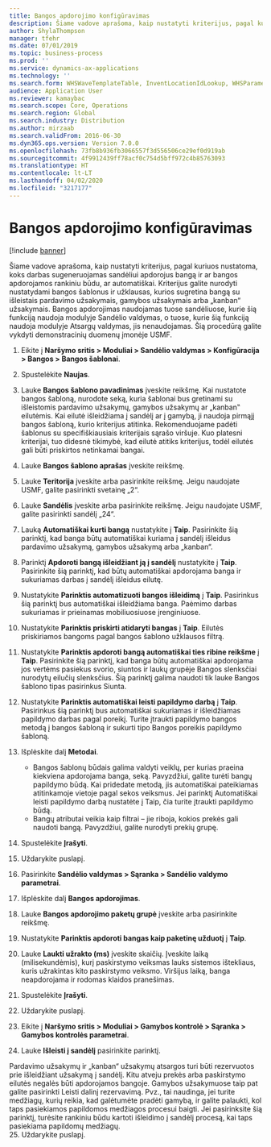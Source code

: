 ```yaml
---
title: Bangos apdorojimo konfigūravimas
description: Šiame vadove aprašoma, kaip nustatyti kriterijus, pagal kuriuos nustatoma, koks darbas sugeneruojamas sandėliui apdorojus bangą ir ar bangos apdorojamos rankiniu būdu, ar automatiškai.
author: ShylaThompson
manager: tfehr
ms.date: 07/01/2019
ms.topic: business-process
ms.prod: ''
ms.service: dynamics-ax-applications
ms.technology: ''
ms.search.form: WHSWaveTemplateTable, InventLocationIdLookup, WHSParameters, ProdParameters
audience: Application User
ms.reviewer: kamaybac
ms.search.scope: Core, Operations
ms.search.region: Global
ms.search.industry: Distribution
ms.author: mirzaab
ms.search.validFrom: 2016-06-30
ms.dyn365.ops.version: Version 7.0.0
ms.openlocfilehash: 73fb8b936fb3066557f3d556506ce29ef0d919ab
ms.sourcegitcommit: 4f9912439ff78acf0c754d5bff972c4b85763093
ms.translationtype: HT
ms.contentlocale: lt-LT
ms.lasthandoff: 04/02/2020
ms.locfileid: "3217177"
---
```

# <a name="configure-wave-processing"></a>Bangos apdorojimo konfigūravimas

[!include [banner](../../includes/banner.md)]

Šiame vadove aprašoma, kaip nustatyti kriterijus, pagal kuriuos nustatoma, koks darbas sugeneruojamas sandėliui apdorojus bangą ir ar bangos apdorojamos rankiniu būdu, ar automatiškai. Kriterijus galite nurodyti nustatydami bangos šablonus ir užklausas, kurios sugretina bangą su išleistais pardavimo užsakymais, gamybos užsakymais arba „kanban“ užsakymais. Bangos apdorojimas naudojamas tuose sandėliuose, kurie šią funkciją naudoja modulyje Sandėlio valdymas, o tuose, kurie šią funkciją naudoja modulyje Atsargų valdymas, jis nenaudojamas. Šią procedūrą galite vykdyti demonstracinių duomenų įmonėje USMF.

1. Eikite į **Naršymo sritis > Moduliai > Sandėlio valdymas > Konfigūracija > Bangos > Bangos šablonai**.
2. Spustelėkite **Naujas**.
3. Lauke **Bangos šablono pavadinimas** įveskite reikšmę. Kai nustatote bangos šabloną, nurodote seką, kuria šablonai bus gretinami su išleistomis pardavimo užsakymų, gamybos užsakymų ar „kanban‟ eilutėmis. Kai eilutė išleidžiama į sandėlį ar į gamybą, ji naudoja pirmąjį bangos šabloną, kurio kriterijus atitinka. Rekomenduojame padėti šablonus su specifiškiausiais kriterijais sąrašo viršuje. Kuo platesni kriterijai, tuo didesnė tikimybė, kad eilutė atitiks kriterijus, todėl eilutės gali būti priskirtos netinkamai bangai.  
4. Lauke **Bangos šablono aprašas** įveskite reikšmę.
5. Lauke **Teritorija** įveskite arba pasirinkite reikšmę. Jeigu naudojate USMF, galite pasirinkti svetainę „2“.  
6. Lauke **Sandėlis** įveskite arba pasirinkite reikšmę. Jeigu naudojate USMF, galite pasirinkti sandėlį „24“.  
7. Lauką **Automatiškai kurti bangą** nustatykite į **Taip**. Pasirinkite šią parinktį, kad banga būtų automatiškai kuriama į sandėlį išleidus pardavimo užsakymą, gamybos užsakymą arba „kanban“.  
8. Parinktį **Apdoroti bangą išleidžiant ją į sandėlį** nustatykite į **Taip**. Pasirinkite šią parinktį, kad būtų automatiškai apdorojama banga ir sukuriamas darbas į sandėlį išleidus eilutę.  
9. Nustatykite **Parinktis automatizuoti bangos išleidimą** į **Taip**. Pasirinkus šią parinktį bus automatiškai išleidžiama banga. Paėmimo darbas sukuriamas ir prieinamas mobiliuosiuose įrenginiuose.  
10. Nustatykite **Parinktis priskirti atidaryti bangas** į **Taip**. Eilutės priskiriamos bangoms pagal bangos šablono užklausos filtrą.  
11. Nustatykite **Parinktis apdoroti bangą automatiškai ties ribine reikšme** į **Taip**. Pasirinkite šią parinktį, kad banga būtų automatiškai apdorojama jos vertėms pasiekus svorio, siuntos ir laukų grupėje Bangos slenksčiai nurodytų eilučių slenksčius. Šią parinktį galima naudoti tik lauke Bangos šablono tipas pasirinkus Siunta.  
12. Nustatykite **Parinktis automatiškai leisti papildymo darbą** į **Taip**. Pasirinkus šią parinktį bus automatiškai sukuriamas ir išleidžiamas papildymo darbas pagal poreikį. Turite įtraukti papildymo bangos metodą į bangos šabloną ir sukurti tipo Bangos poreikis papildymo šabloną.  
13. Išplėskite dalį **Metodai**.

    - Bangos šablonų būdais galima valdyti veiklų, per kurias praeina kiekviena apdorojama banga, seką. Pavyzdžiui, galite turėti bangų papildymo būdą. Kai pridedate metodą, jis automatiškai pateikiamas atitinkamoje vietoje pagal sekos veiksmus. Jei parinktį Automatiškai leisti papildymo darbą nustatėte į Taip, čia turite įtraukti papildymo būdą.  
    - Bangų atributai veikia kaip filtrai – jie riboja, kokios prekės gali naudoti bangą. Pavyzdžiui, galite nurodyti prekių grupę.  
14. Spustelėkite **Įrašyti**.
15. Uždarykite puslapį.
16. Pasirinkite **Sandėlio valdymas > Sąranka > Sandėlio valdymo parametrai**.
17. Išplėskite dalį **Bangos apdorojimas**.
18. Lauke **Bangos apdorojimo paketų grupė** įveskite arba pasirinkite reikšmę.
19. Nustatykite **Parinktis apdoroti bangas kaip paketinę užduotį** į **Taip**.
20. Lauke **Laukti užrakto (ms)** įveskite skaičių. Įveskite laiką (milisekundėmis), kurį paskirstymo veiksmas lauks sistemos ištekliaus, kuris užrakintas kito paskirstymo veiksmo. Viršijus laiką, banga neapdorojama ir rodomas klaidos pranešimas.  
21. Spustelėkite **Įrašyti**.
22. Uždarykite puslapį.
23. Eikite į **Naršymo sritis > Moduliai > Gamybos kontrolė > Sąranka > Gamybos kontrolės parametrai**.
24. Lauke **Išleisti į sandėlį** pasirinkite parinktį.

Pardavimo užsakymų ir „kanban“ užsakymų atsargos turi būti rezervuotos prie išleidžiant užsakymą į sandėlį. Kitu atveju prekės arba paskirstymo eilutės negalės būti apdorojamos bangoje. Gamybos užsakymuose taip pat galite pasirinkti Leisti dalinį rezervavimą. Pvz., tai naudinga, jei turite medžiagų, kurių reikia, kad galėtumėte pradėti gamybą, ir galite palaukti, kol taps pasiekiamos papildomos medžiagos procesui baigti. Jei pasirinksite šią parinktį, turėsite rankiniu būdu kartoti išleidimo į sandėlį procesą, kai taps pasiekiama papildomų medžiagų.  
25. Uždarykite puslapį.

